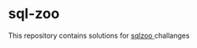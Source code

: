 # sql-zoo

This repository contains solutions for <a href='https://sqlzoo.net/' target="_blank">sqlzoo </a>challanges